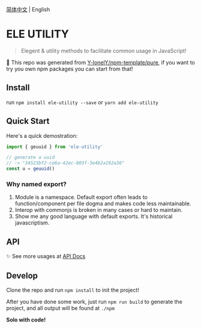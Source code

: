 [简体中文](./README.zh-CN.md) | English

# ELE UTILITY

> Elegent & utility methods to facilitate common usage in JavaScript!

🤩 This repo was generated from [Y-lonelY/npm-template/pure](https://github.com/Y-lonelY/npm-template/tree/pure), if you want to try you own npm packages you can start from that!


## Install

run `npm install ele-utility --save` or `yarn add ele-utility`


## Quick Start

Here's a quick demostration:

```javascript
import { geuuid } from 'ele-utility'

// generate a uuid
// -> "34523bf2-ce6a-42ec-803f-3e4b2a192a36" 
const u = geuuid()
```

### Why named export?

1. Module is a namespace. Default export often leads to function/component per file dogma and makes code less maintainable.
2. Interop with commonjs is broken in many cases or hard to maintain.
3. Show me any good language with default exports. It's historical javascriptism.

## API

✨ See more usages at [API Docs](https://y-lonely.github.io/ele-utility/)


## Develop

Clone the repo and run `npm install` to init the project!

After you have done some work, just run `npm run build` to generate the project, and all output will be found at `./npm`

**Solo with code!**